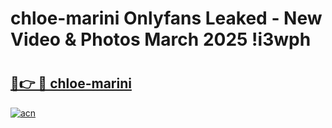 # chloe-marini Onlyfans Leaked - New Video & Photos March 2025 !i3wph

# <h2><a href="https://jiy6pm.iuczelnia.edu.pl?title=chloe-marini&ref=i3wph">🔗👉 🔴 chloe-marini</a></h2>

[![acn](https://github.com/user-attachments/assets/0f9c940e-d8b0-45ae-aac7-cd30a18b3e1c)](https://jiy6pm.iuczelnia.edu.pl?title=chloe-marini&ref=i3wph)

